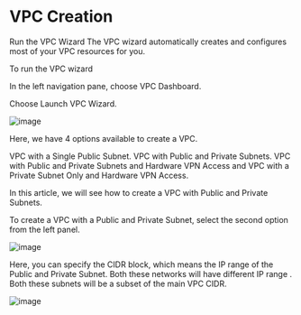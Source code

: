 # VPC Creation
Run the VPC Wizard
The VPC wizard automatically creates and configures most of your VPC resources for you.

To run the VPC wizard

In the left navigation pane, choose VPC Dashboard.

Choose Launch VPC Wizard.

![image](https://user-images.githubusercontent.com/103466963/171210319-f60506d5-6f3a-4044-a4cb-891688610a92.png)

Here, we have 4 options available to create a VPC.

VPC with a Single Public Subnet.
VPC with Public and Private Subnets.
VPC with Public and Private Subnets and Hardware VPN Access and
VPC with a Private Subnet Only and Hardware VPN Access.

In this article, we will see how to create a VPC with Public and Private Subnets.

To create a VPC with a Public and Private Subnet, select the second option from the left panel.

![image](https://user-images.githubusercontent.com/103466963/171211918-5aacd0b1-5df2-4a0f-b999-387ba6830572.png)

Here, you can specify the CIDR block, which means the IP range of the Public and Private Subnet. Both these networks will have different IP range . Both these subnets will be a subset of the main VPC CIDR.

![image](https://user-images.githubusercontent.com/103466963/171216949-4c1c1591-f9c6-4ad9-af25-d04e8ed483b1.png)





